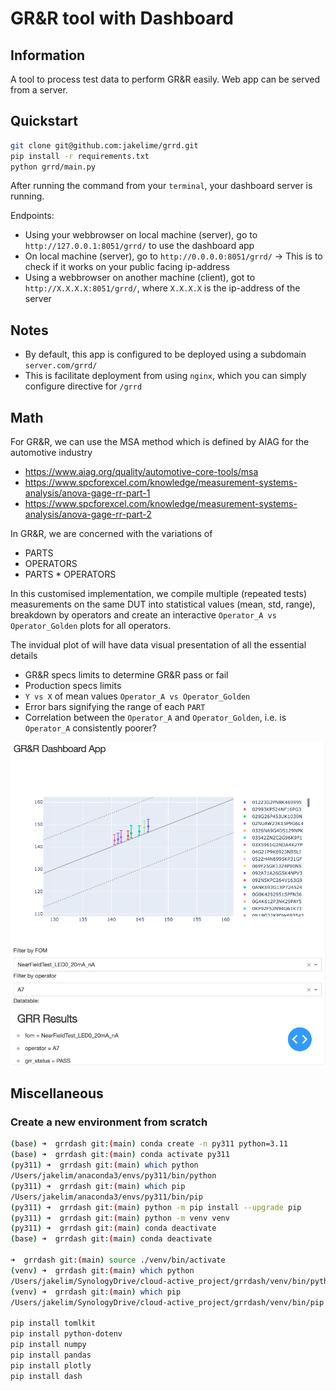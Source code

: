 # GR&R tool with Dashboard

## Information

A tool to process test data to perform GR&R easily.
Web app can be served from a server.

## Quickstart

```bash
git clone git@github.com:jakelime/grrd.git
pip install -r requirements.txt
python grrd/main.py
```

After running the command from your `terminal`, your dashboard server is running.

Endpoints:

- Using your webbrowser on local machine (server), go to `http://127.0.0.1:8051/grrd/` to use the dashboard app
- On local machine (server), go to `http://0.0.0.0:8051/grrd/` -> This is to check if it works on your public facing ip-address
- Using a webbrowser on another machine (client), got to `http://X.X.X.X:8051/grrd/`, where `X.X.X.X` is the ip-address of the server

## Notes

- By default, this app is configured to be deployed using a subdomain `server.com/grrd/`
- This is facilitate deployment from using `nginx`, which you can simply configure directive for `/grrd`

## Math

For GR&R, we can use the MSA method which is defined by AIAG for the automotive industry

- https://www.aiag.org/quality/automotive-core-tools/msa
- https://www.spcforexcel.com/knowledge/measurement-systems-analysis/anova-gage-rr-part-1
- https://www.spcforexcel.com/knowledge/measurement-systems-analysis/anova-gage-rr-part-2

In GR&R, we are concerned with the variations of

- PARTS
- OPERATORS
- PARTS \* OPERATORS

In this customised implementation, we compile multiple (repeated tests) measurements on the same
DUT into statistical values (mean, std, range), breakdown by operators and create an interactive
`Operator_A vs Operator_Golden` plots for all operators.

The invidual plot of will have data visual presentation of all the essential details

- GR&R specs limits to determine GR&R pass or fail
- Production specs limits
- `Y vs X` of mean values `Operator_A vs Operator_Golden`
- Error bars signifying the range of each `PART`
- Correlation between the `Operator_A` and `Operator_Golden`, i.e. is
  `Operator_A` consistently poorer?

![Screenshot of webapp](images/screenshot01.png "Screenshot of webapp")

## Miscellaneous

### Create a new environment from scratch

```bash
(base) ➜  grrdash git:(main) conda create -n py311 python=3.11
(base) ➜  grrdash git:(main) conda activate py311
(py311) ➜  grrdash git:(main) which python
/Users/jakelim/anaconda3/envs/py311/bin/python
(py311) ➜  grrdash git:(main) which pip
/Users/jakelim/anaconda3/envs/py311/bin/pip
(py311) ➜  grrdash git:(main) python -m pip install --upgrade pip
(py311) ➜  grrdash git:(main) python -m venv venv
(py311) ➜  grrdash git:(main) conda deactivate
(base) ➜  grrdash git:(main) conda deactivate

➜  grrdash git:(main) source ./venv/bin/activate
(venv) ➜  grrdash git:(main) which python
/Users/jakelim/SynologyDrive/cloud-active_project/grrdash/venv/bin/python
(venv) ➜  grrdash git:(main) which pip
/Users/jakelim/SynologyDrive/cloud-active_project/grrdash/venv/bin/pip

pip install tomlkit
pip install python-dotenv
pip install numpy
pip install pandas
pip install plotly
pip install dash

```

